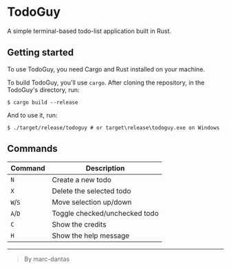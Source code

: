 # TodoGuy
A simple terminal-based todo-list application built in Rust.

## Getting started
To use TodoGuy, you need Cargo and Rust installed on your machine.

To build TodoGuy, you'll use `cargo`.
After cloning the repository, in the TodoGuy's directory, run:
```console
$ cargo build --release
```
And to use it, run:
```console
$ ./target/release/todoguy # or target\release\todoguy.exe on Windows
```

## Commands

| **Command**   | **Description**                             |
| ------------- | ------------------------------------------- |
| `N`           | Create a new todo                           |
| `X`           | Delete the selected todo                    |
| `W`/`S`       | Move selection up/down                      |
| `A`/`D`       | Toggle checked/unchecked todo               |
| `C`           | Show the credits                            |
| `H`           | Show the help message                       |

---

> By marc-dantas